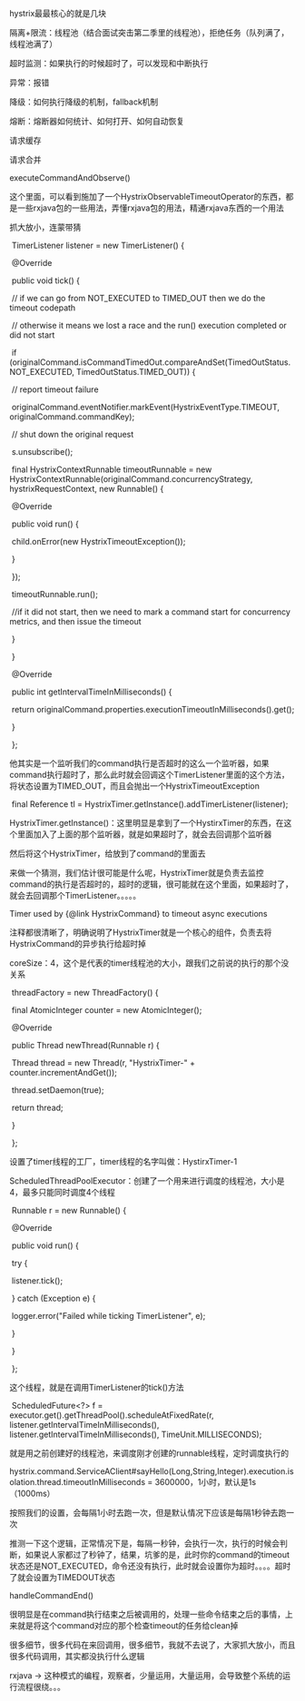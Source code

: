 hystrix最最核心的就是几块

 

隔离+限流：线程池（结合面试突击第二季里的线程池），拒绝任务（队列满了，线程池满了）

 

超时监测：如果执行的时候超时了，可以发现和中断执行

 

异常：报错

 

降级：如何执行降级的机制，fallback机制

 

熔断：熔断器如何统计、如何打开、如何自动恢复

 

请求缓存

 

请求合并

 

executeCommandAndObserve()

 

这个里面，可以看到施加了一个HystrixObservableTimeoutOperator的东西，都是一些rxjava包的一些用法，弄懂rxjava包的用法，精通rxjava东西的一个用法

 

抓大放小，连蒙带猜

 

​      TimerListener listener = new TimerListener() {

 

​        @Override

​        public void tick() {

​          // if we can go from NOT_EXECUTED to TIMED_OUT then we do the timeout codepath

​          // otherwise it means we lost a race and the run() execution completed or did not start

​          if (originalCommand.isCommandTimedOut.compareAndSet(TimedOutStatus.NOT_EXECUTED, TimedOutStatus.TIMED_OUT)) {

​            // report timeout failure

​            originalCommand.eventNotifier.markEvent(HystrixEventType.TIMEOUT, originalCommand.commandKey);

 

​            // shut down the original request

​            s.unsubscribe();

 

​            final HystrixContextRunnable timeoutRunnable = new HystrixContextRunnable(originalCommand.concurrencyStrategy, hystrixRequestContext, new Runnable() {

 

​              @Override

​              public void run() {

​                child.onError(new HystrixTimeoutException());

​              }

​            });

 

 

​            timeoutRunnable.run();

​            //if it did not start, then we need to mark a command start for concurrency metrics, and then issue the timeout

​          }

​        }

 

​        @Override

​        public int getIntervalTimeInMilliseconds() {

​          return originalCommand.properties.executionTimeoutInMilliseconds().get();

​        }

​      };

 

他其实是一个监听我们的command执行是否超时的这么一个监听器，如果command执行超时了，那么此时就会回调这个TimerListener里面的这个方法，将状态设置为TIMED_OUT，而且会抛出一个HystrixTimeoutException

 

​      final Reference<TimerListener> tl = HystrixTimer.getInstance().addTimerListener(listener);

 

HystrixTimer.getInstance()：这里明显是拿到了一个HystirxTimer的东西，在这个里面加入了上面的那个监听器，就是如果超时了，就会去回调那个监听器

 

然后将这个HystrixTimer，给放到了command的里面去

 

来做一个猜测，我们估计很可能是什么呢，HystrixTimer就是负责去监控command的执行是否超时的，超时的逻辑，很可能就在这个里面，如果超时了，就会去回调那个TimerListener。。。。。

 

Timer used by {@link HystrixCommand} to timeout async executions

 

注释都很清晰了，明确说明了HystrixTimer就是一个核心的组件，负责去将HystrixCommand的异步执行给超时掉

 

 

coreSize：4，这个是代表的timer线程池的大小，跟我们之前说的执行的那个没关系

 

​        threadFactory = new ThreadFactory() {

​          final AtomicInteger counter = new AtomicInteger();

 

​          @Override

​          public Thread newThread(Runnable r) {

​            Thread thread = new Thread(r, "HystrixTimer-" + counter.incrementAndGet());

​            thread.setDaemon(true);

​            return thread;

​          }

 

​        };

 

设置了timer线程的工厂，timer线程的名字叫做：HystirxTimer-1

 

ScheduledThreadPoolExecutor：创建了一个用来进行调度的线程池，大小是4，最多只能同时调度4个线程

 

​    Runnable r = new Runnable() {

 

​      @Override

​      public void run() {

​        try {

​          listener.tick();

​        } catch (Exception e) {

​          logger.error("Failed while ticking TimerListener", e);

​        }

​      }

​    };

 

这个线程，就是在调用TimerListener的tick()方法

 

​    ScheduledFuture<?> f = executor.get().getThreadPool().scheduleAtFixedRate(r, listener.getIntervalTimeInMilliseconds(), listener.getIntervalTimeInMilliseconds(), TimeUnit.MILLISECONDS);

 

就是用之前创建好的线程池，来调度刚才创建的runnable线程，定时调度执行的

 

hystrix.command.ServiceAClient#sayHello(Long,String,Integer).execution.isolation.thread.timeoutInMilliseconds = 3600000，1小时，默认是1s（1000ms）

 

 

按照我们的设置，会每隔1小时去跑一次，但是默认情况下应该是每隔1秒钟去跑一次

 

推测一下这个逻辑，正常情况下是，每隔一秒钟，会执行一次，执行的时候会判断，如果说人家都过了秒钟了，结果，坑爹的是，此时你的command的timeout状态还是NOT_EXECUTED，命令还没有执行，此时就会设置你为超时。。。。超时了就会设置为TIMEDOUT状态

 

handleCommandEnd()

 

很明显是在command执行结束之后被调用的，处理一些命令结束之后的事情，上来就是将这个command对应的那个检查timeout的任务给clean掉

 

很多细节，很多代码在来回调用，很多细节，我就不去说了，大家抓大放小，而且很多代码调用，其实都没执行什么逻辑

 

rxjava -> 这种模式的编程，观察者，少量运用，大量运用，会导致整个系统的运行流程很绕。。。

 

 

 

 

 